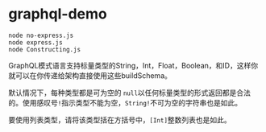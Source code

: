 # graphql-demo

```
node no-express.js
node express.js
node Constructing.js
```

GraphQL模式语言支持标量类型的String，Int，Float，Boolean，和ID，这样你就可以在你传递给架构直接使用这些buildSchema。

默认情况下，每种类型都是可为空的  `null`以任何标量类型的形式返回都是合法的。使用感叹号`!`指示类型不能为空，`String!`不可为空的字符串也是如此。

要使用列表类型，请将该类型括在方括号中，`[Int]`整数列表也是如此。
